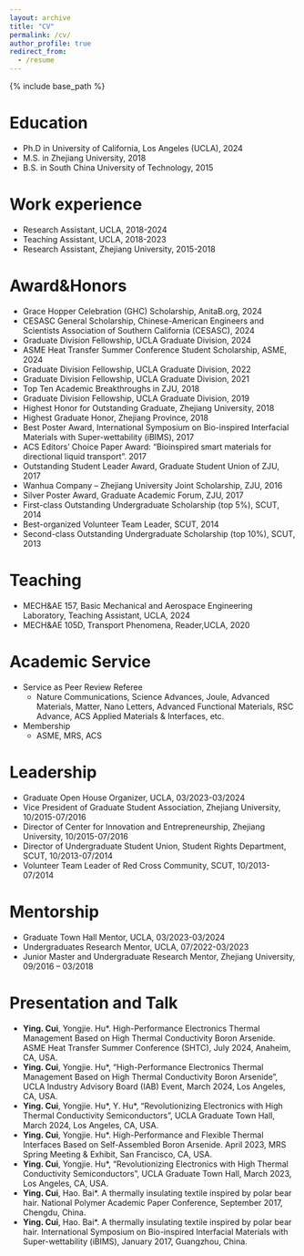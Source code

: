 ```yaml
---
layout: archive
title: "CV"
permalink: /cv/
author_profile: true
redirect_from:
  - /resume
---
```


{% include base_path %}

Education
======
* Ph.D in University of California, Los Angeles (UCLA), 2024
* M.S. in Zhejiang University, 2018
* B.S. in South China University of Technology, 2015

Work experience
======
* Research Assistant, UCLA, 2018-2024
* Teaching Assistant, UCLA, 2018-2023
* Research Assistant, Zhejiang University, 2015-2018
  
Award&Honors
======
- Grace Hopper Celebration (GHC) Scholarship, AnitaB.org, 2024
- CESASC General Scholarship, Chinese-American Engineers and Scientists Association of Southern California (CESASC), 2024
- Graduate Division Fellowship, UCLA Graduate Division, 2024
- ASME Heat Transfer Summer Conference Student Scholarship, ASME, 2024 
- Graduate Division Fellowship, UCLA Graduate Division, 2022
-	Graduate Division Fellowship, UCLA Graduate Division, 2021
-	Top Ten Academic Breakthroughs in ZJU, 2018
-	Graduate Division Fellowship, UCLA Graduate Division, 2019
-	Highest Honor for Outstanding Graduate, Zhejiang University, 2018
- Highest Graduate Honor, Zhejiang Province, 2018
-	Best Poster Award, International Symposium on Bio-inspired Interfacial Materials with Super-wettability (iBIMS), 2017
-	ACS Editors’ Choice Paper Award: “Bioinspired smart materials for directional liquid transport”. 2017
-	Outstanding Student Leader Award, Graduate Student Union of ZJU, 2017
-	Wanhua Company – Zhejiang University Joint Scholarship, ZJU, 2016
-	Silver Poster Award, Graduate Academic Forum, ZJU, 2017
-	First-class Outstanding Undergraduate Scholarship (top 5%), SCUT, 2014 
-	Best-organized Volunteer Team Leader, SCUT, 2014
- Second-class Outstanding Undergraduate Scholarship (top 10%), SCUT, 2013     

  
Teaching
======
* MECH&AE 157, Basic Mechanical and Aerospace Engineering Laboratory, Teaching Assistant, UCLA, 2024
* MECH&AE 105D, Transport Phenomena, Reader,UCLA, 2020
  
Academic Service
======
- Service as Peer Review Referee
  - Nature Communications, Science Advances, Joule, Advanced Materials, Matter, Nano Letters, Advanced Functional Materials, RSC Advance, ACS Applied Materials & Interfaces, etc.
- Membership
   - ASME, MRS, ACS

Leadership
======
* Graduate Open House Organizer, UCLA, 03/2023-03/2024
* Vice President of Graduate Student Association, Zhejiang University, 10/2015-07/2016
* Director of Center for Innovation and Entrepreneurship, Zhejiang University, 10/2015-07/2016 
* Director of Undergraduate Student Union, Student Rights Department, SCUT, 10/2013-07/2014 
* Volunteer Team Leader of Red Cross Community, SCUT, 10/2013-07/2014 

Mentorship
======
* Graduate Town Hall Mentor, UCLA, 03/2023-03/2024
* Undergraduates Research Mentor, UCLA, 07/2022-03/2023
* Junior Master and Undergraduate Research Mentor, Zhejiang University, 09/2016 – 03/2018
  
Presentation and Talk
======
* **Ying. Cui**, Yongjie. Hu*. High-Performance Electronics Thermal Management Based on High Thermal Conductivity Boron Arsenide. ASME Heat Transfer Summer Conference (SHTC), July 2024, Anaheim, CA, USA.
* **Ying. Cui**, Yongjie. Hu*, “High-Performance Electronics Thermal Management Based on High Thermal Conductivity Boron Arsenide”, UCLA Industry Advisory Board (IAB) Event, March 2024, Los Angeles, CA, USA.
* **Ying. Cui**, Yongjie. Hu*, Y. Hu*, “Revolutionizing Electronics with High Thermal Conductivity Semiconductors”, UCLA Graduate Town Hall, March 2024, Los Angeles, CA, USA.
* **Ying. Cui**, Yongjie. Hu*. High-Performance and Flexible Thermal Interfaces Based on Self-Assembled Boron Arsenide. April 2023, MRS Spring Meeting & Exhibit, San Francisco, CA, USA.
* **Ying. Cui**, Yongjie. Hu*, “Revolutionizing Electronics with High Thermal Conductivity Semiconductors”, UCLA Graduate Town Hall, March 2023, Los Angeles, CA, USA.
* **Ying. Cui**, Hao. Bai*. A thermally insulating textile inspired by polar bear hair. National Polymer Academic Paper Conference, September 2017, Chengdu, China.
* **Ying. Cui**, Hao. Bai*. A thermally insulating textile inspired by polar bear hair. International Symposium on Bio-inspired Interfacial Materials with Super-wettability (iBIMS), January 2017, Guangzhou, China.

